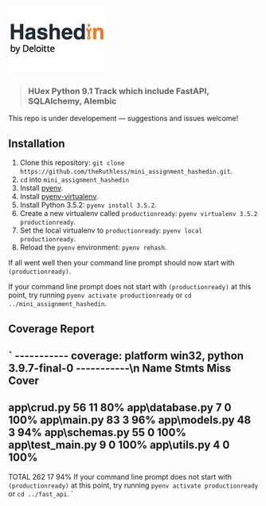 # ![Mini assignment](hashedin.png)

> ### HUex Python 9.1 Track which include FastAPI, SQLAlchemy, Alembic



This repo is under developement — suggestions and issues welcome!

## Installation

1. Clone this repository: `git clone https://github.com/theRuthless/mini_assignment_hashedin.git`.
2. `cd` into `mini_assignment_hashedin`
3. Install [pyenv](https://github.com/yyuu/pyenv#installation).
4. Install [pyenv-virtualenv](https://github.com/yyuu/pyenv-virtualenv#installation).
5. Install Python 3.5.2: `pyenv install 3.5.2`.
6. Create a new virtualenv called `productionready`: `pyenv virtualenv 3.5.2 productionready`.
7. Set the local virtualenv to `productionready`: `pyenv local productionready`.
8. Reload the `pyenv` environment: `pyenv rehash`.

If all went well then your command line prompt should now start with `(productionready)`.

If your command line prompt does not start with `(productionready)` at this point, try running `pyenv activate productionready` or `cd ../mini_assignment_hashedin`. 

## Coverage Report
`
----------- coverage: platform win32, python 3.9.7-final-0 -----------\n
Name               Stmts   Miss  Cover
--------------------------------------
app\crud.py           56     11    80%
app\database.py        7      0   100%
app\main.py           83      3    96%
app\models.py         48      3    94%
app\schemas.py        55      0   100%
app\test_main.py       9      0   100%
app\utils.py           4      0   100%
--------------------------------------
TOTAL                262     17    94%
If your command line prompt does not start with `(productionready)` at this point, try running `pyenv activate productionready` or `cd ../fast_api`. 
`
